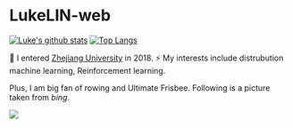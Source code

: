 ﻿# LukeLIN-web
 
[![Luke's github stats](https://github-readme-stats.vercel.app/api?username=LukeLIN-web)](https://github.com/LukeLIN-web/github-readme-stats)
[![Top Langs](https://github-readme-stats.vercel.app/api/top-langs/?username=LukeLIN-web&layout=compact&hide=html,c&theme=radical)](https://github.com/LukeLIN-web)

<!--
**LukeLIN** is a ✨ _special_ ✨ repository because its `README.md` (this file) appears on your GitHub profile.

Here are some ideas to get you started:

- 🔭 I’m currently working on ...
- 🌱 I’m currently learning ...
- 👯 I’m looking to collaborate on ...
- 🤔 I’m looking for help with ...
- 💬 Ask me about ...
- 📫 How to reach me: ...
- 😄 Pronouns: ...
- ⚡ Fun fact: ...
-->


🌱 I entered  [Zhejiang University](https://www.zju.edu.cn/) in 2018. ⚡ My interests include distrubution machine learning, Reinforcement learning.

Plus, I am big fan of rowing and Ultimate Frisbee. Following is a picture taken from *bing*.

![](https://gimg2.baidu.com/image_search/src=http%3A%2F%2Fp1.itc.cn%2Fimages01%2F20201019%2F3bdac6cc1f8642e09c0b38a075a53a12.jpeg&refer=http%3A%2F%2Fp1.itc.cn&app=2002&size=f9999,10000&q=a80&n=0&g=0n&fmt=jpeg?sec=1631586780&t=917e6857b7d0cd148208946c17ba3ee4)
